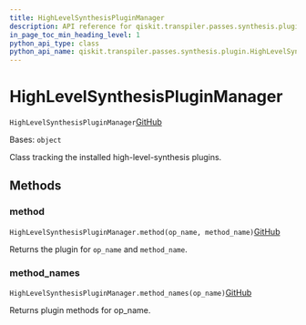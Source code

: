 ```yaml
---
title: HighLevelSynthesisPluginManager
description: API reference for qiskit.transpiler.passes.synthesis.plugin.HighLevelSynthesisPluginManager
in_page_toc_min_heading_level: 1
python_api_type: class
python_api_name: qiskit.transpiler.passes.synthesis.plugin.HighLevelSynthesisPluginManager
---
```


# HighLevelSynthesisPluginManager

<span id="qiskit.transpiler.passes.synthesis.plugin.HighLevelSynthesisPluginManager" />

`HighLevelSynthesisPluginManager`[GitHub](https://github.com/qiskit/qiskit/tree/stable/0.42/qiskit/transpiler/passes/synthesis/plugin.py "view source code")

Bases: `object`

Class tracking the installed high-level-synthesis plugins.

## Methods

### method

<span id="qiskit.transpiler.passes.synthesis.plugin.HighLevelSynthesisPluginManager.method" />

`HighLevelSynthesisPluginManager.method(op_name, method_name)`[GitHub](https://github.com/qiskit/qiskit/tree/stable/0.42/qiskit/transpiler/passes/synthesis/plugin.py "view source code")

Returns the plugin for `op_name` and `method_name`.

### method\_names

<span id="qiskit.transpiler.passes.synthesis.plugin.HighLevelSynthesisPluginManager.method_names" />

`HighLevelSynthesisPluginManager.method_names(op_name)`[GitHub](https://github.com/qiskit/qiskit/tree/stable/0.42/qiskit/transpiler/passes/synthesis/plugin.py "view source code")

Returns plugin methods for op\_name.

